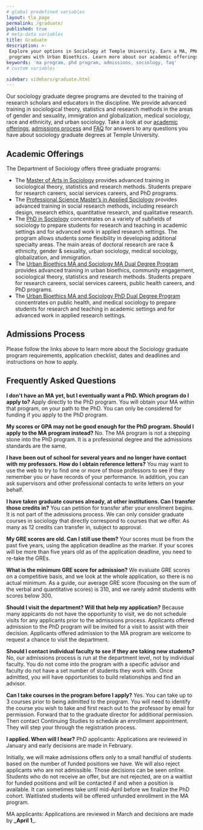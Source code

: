 ```yaml
---
# global predefined variables
layout: tla_page
permalink: /graduate/
published: true
# meta-data variables
title: Graduate
description: >-
 Explore your options in Sociology at Temple University. Earn a MA, PMA, or PhD in Sociology, or try one of our MA or PhD dual degree 
 programs with Urban Bioethics. Learn more about our academic offerings, admissions process, and FAQs in the College of Liberal Arts.
keywords: 'ma program, phd program, admissions, sociology, faq'
# custom variables

sidebar: sidebars/graduate.html
---
```

Our sociology graduate degree programs are devoted to the training of research scholars and educators in the discipline. We provide advanced training in sociological theory, statistics and research methods in the areas of gender and sexuality, immigration and globalization, medical sociology, race and ethnicity, and urban sociology. Take a look at our [academic offerings](#academic-offerings), [admissions process](#admissions-process) and [FAQ](#frequently-asked-questions) for answers to any questions you have about sociology graduate degrees at Temple University.

## Academic Offerings
The Department of Sociology offers three graduate programs:

- The [Master of Arts in Sociology](http://bulletin.temple.edu/graduate/scd/cla/sociology-ma/) provides advanced training in sociological theory, statistics and research methods. Students prepare for research careers, social services careers, and PhD programs.
- The [Professional Science Master’s in Applied Sociology](http://bulletin.temple.edu/graduate/scd/cla/applied-sociology-psm/) provides advanced training in social research methods, including research design, research ethics, quantitative research, and qualitative research.
- The [PhD in Sociology](http://bulletin.temple.edu/graduate/scd/cla/sociology-phd/) concentrates on a variety of subfields of sociology to prepare students for research and teaching in academic settings and for advanced work in applied research settings. The program allows students some flexibility in developing additional specialty areas. The main areas of doctoral research are race & ethnicity, gender & sexuality, urban sociology, medical sociology, globalization, and immigration.
- The [Urban Bioethics MA and Sociology MA Dual Degree Program](https://sites.temple.edu/maubmasoc/) provides advanced training in urban bioethics, community engagement, sociological theory, statistics and research methods. Students prepare for research careers, social services careers, public health careers, and PhD programs.
- The [Urban Bioethics MA and Sociology PhD Dual Degree Program](https://sites.temple.edu/maubphdsoc/) concentrates on public health, and medical sociology to prepare students for research and teaching in academic settings and for advanced work in applied research settings.

## Admissions Process
Please follow the links above to learn more about the Sociology graduate program requirements, application checklist, dates and deadlines and instructions on how to apply.
 
## Frequently Asked Questions

**I don't have an MA yet, but I eventually want a PhD. Which program do I apply to?**
Apply directly to the PhD program. You will obtain your MA within that program, on your path to the PhD. You can only be considered for funding if you apply to the PhD program.

**My scores or GPA may not be good enough for the PhD program. Should I apply to the MA program instead?**
No. The MA program is not a stepping stone into the PhD program. It is a professional degree and the admissions standards are the same.

**I have been out of school for several years and no longer have contact with my professors. How do I obtain reference letters?**
You may want to use the web to try to find one or more of those professors to see if they remember you or have records of your performance. In addition, you can ask supervisors and other professional contacts to write letters on your behalf.

**I have taken graduate courses already, at other institutions. Can I transfer those credits in?**
You can petition for transfer after your enrollment begins. It is not part of the admissions process. We can only consider graduate courses in sociology that directly correspond to courses that we offer. As many as 12 credits can transfer in, subject to approval.

**My GRE scores are old. Can I still use them?**
Your scores must be from the past five years, using the application deadline as the marker. If your scores will be more than five years old as of the application deadline, you need to re-take the GREs.

**What is the minimum GRE score for admission?**
We evaluate GRE scores on a competitive basis, and we look at the whole application, so there is no actual minimum. As a guide, our average GRE score (focusing on the sum of the verbal and quantitative scores) is 310, and we rarely admit students with scores below 300.

**Should I visit the department? Will that help my application?**
Because many appicants do not have the opportunity to visit, we do not schedule visits for any applicants prior to the admissions process. Applicants offered admission to the PhD program will be invited for a visit to assist with their decision. Applicants offered admission to the MA program are welcome to request a chance to visit the department.

**Should I contact individual faculty to see if they are taking new students?**
No, our admissions process is run at the department level, not by individual faculty. You do not come into the program with a specific advisor and faculty do not have a set number of students they work with. Once admitted, you will have opportunities to build relationships and find an advisor.

**Can I take courses in the program before I apply?**
Yes. You can take up to 3 courses prior to being admitted to the program. You will need to identify the course you wish to take and first reach out to the professor by email for permission. Forward that to the graduate director for additional permission. Then contact Continuing Studies to schedule an enrollment appointment. They will step your through the registration process.

**I applied. When will I hear?**
PhD applicants: Applications are reviewed in January and early decisions are made in February.

Initially, we will make admissions offers only to a small handful of students based on the number of funded positions we have. We will also reject applicants who are not admissible. Those decisions can be seen online. Students who do not receive an offer, but are not rejected, are on a waitlist for funded positions and will be contacted if and when a position is available. It can sometimes take until mid-April before we finalize the PhD cohort. Waitlisted students will be offered unfunded enrollment in the MA program.
 
MA applicants: Applications are reviewed in March and decisions are made by **_April 1**_.
